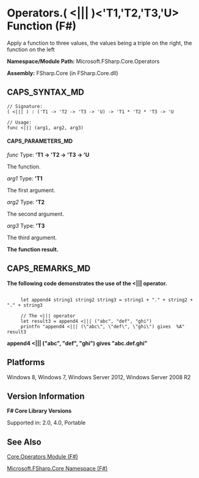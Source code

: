 # Operators.( <||| )<'T1,'T2,'T3,'U> Function (F#)

Apply a function to three values, the values being a triple on the right, the function on the left

**Namespace/Module Path:** Microsoft.FSharp.Core.Operators

**Assembly:** FSharp.Core (in FSharp.Core.dll)


## CAPS_SYNTAX_MD

```
// Signature:
( <||| ) : ('T1 -> 'T2 -> 'T3 -> 'U) -> 'T1 * 'T2 * 'T3 -> 'U

// Usage:
func <||| (arg1, arg2, arg3)
```

#### CAPS_PARAMETERS_MD
*func*
Type: **'T1 -&gt; 'T2 -&gt; 'T3 -&gt; 'U**


The function.


*arg1*
Type: **'T1**


The first argument.


*arg2*
Type: **'T2**


The second argument.


*arg3*
Type: **'T3**


The third argument.



**The function result.**
## CAPS_REMARKS_MD
**The following code demonstrates the use of the &lt;||| operator.**
```

     let append4 string1 string2 string3 = string1 + "." + string2 + "." + string3

     // The <||| operator
     let result3 = append4 <||| ("abc", "def", "ghi")
     printfn "append4 <||| (\"abc\", \"def\", \"ghi\") gives  %A" result3
```

**append4 &lt;||| ("abc", "def", "ghi") gives  "abc.def.ghi"**
## Platforms
Windows 8, Windows 7, Windows Server 2012, Windows Server 2008 R2


## Version Information
**F# Core Library Versions**

Supported in: 2.0, 4.0, Portable




## See Also
[Core.Operators Module &#40;F&#35;&#41;](Core.Operators+Module+%28F%23%29.md)

[Microsoft.FSharp.Core Namespace &#40;F&#35;&#41;](Microsoft.FSharp.Core+Namespace+%28F%23%29.md)

